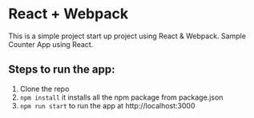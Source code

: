 # React + Webpack

This is a simple project start up project using React & Webpack.
Sample Counter App using React.

## Steps to run the app:

1. Clone the repo 
2. `npm install` it installs all the npm package from package.json
3. `npm run start` to run the app at http://localhost:3000
